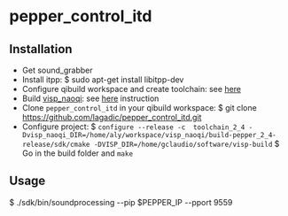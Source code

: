 # pepper_control_itd

## Installation

* Get sound_grabber
* Install itpp:
  $ sudo apt-get install libitpp-dev
* Configure qibuild workspace and create toolchain: see [here](http://jokla.me/robotics/install-sdk-c-naoqi/)
* Build [visp_naoqi](https://github.com/lagadic/visp_naoqi): see [here](http://jokla.me/robotics/visp_naoqi/) instruction
* Clone `pepper_control_itd` in your qibuild workspace:
  $ git clone https://github.com/lagadic/pepper_control_itd.git
* Configure project:
  $ `configure --release -c  toolchain_2_4 -Dvisp_naoqi_DIR=/home/aly/workspace/visp_naoqi/build-pepper_2_4-release/sdk/cmake -DVISP_DIR=/home/gclaudio/software/visp-build`
  $ Go in the build folder and `make`



## Usage

$  ./sdk/bin/soundprocessing --pip $PEPPER_IP --pport 9559
